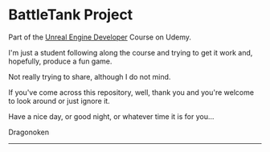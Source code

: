 # BattleTank Project

Part of the [Unreal Engine Developer](https://www.udemy.com/unrealcourse) Course on Udemy.

I'm just a student following along the course and trying to get it work and, hopefully, produce a fun game.

Not really trying to share, although I do not mind.

If you've come across this repository, well, thank you and you're welcome to look around or just ignore it.

Have a nice day, or good night, or whatever time it is for you...

Dragonoken
___
